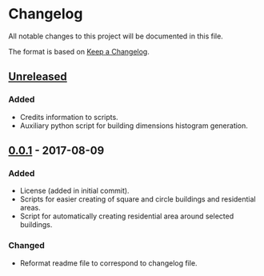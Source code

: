 # Changelog
All notable changes to this project will be documented in this file.

The format is based on [Keep a Changelog](http://keepachangelog.com/).

## [Unreleased]
### Added
- Credits information to scripts.
- Auxiliary python script for building dimensions histogram generation.

## [0.0.1] - 2017-08-09
### Added
- License (added in initial commit).
- Scripts for easier creating of square and circle buildings and residential
  areas.
- Script for automatically creating residential area around selected buildings.

### Changed
- Reformat readme file to correspond to changelog file.

[Unreleased]: https://github.com/qeef/josm-scripts/compare/v0.0.1...HEAD
[0.0.1]: https://github.com/qeef/josm-scripts/compare/d72f585...v0.0.1
